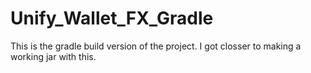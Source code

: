 # Unify_Wallet_FX_Gradle


This is the gradle build version of the project.
I got closser to making a working jar with this.
